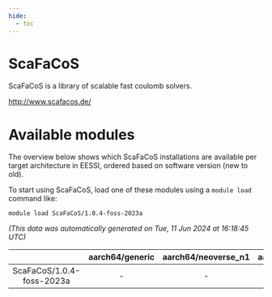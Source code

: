 ```yaml
---
hide:
  - toc
---
```


ScaFaCoS
========


ScaFaCoS is a library of scalable fast coulomb solvers.

http://www.scafacos.de/
# Available modules


The overview below shows which ScaFaCoS installations are available per target architecture in EESSI, ordered based on software version (new to old).

To start using ScaFaCoS, load one of these modules using a `module load` command like:

```shell
module load ScaFaCoS/1.0.4-foss-2023a
```

*(This data was automatically generated on Tue, 11 Jun 2024 at 16:18:45 UTC)*  

| |aarch64/generic|aarch64/neoverse_n1|aarch64/neoverse_v1|x86_64/generic|x86_64/amd/zen2|x86_64/amd/zen3|x86_64/intel/haswell|x86_64/intel/skylake_avx512|
| :---: | :---: | :---: | :---: | :---: | :---: | :---: | :---: | :---: |
|ScaFaCoS/1.0.4-foss-2023a|-|-|-|x|x|x|x|x|
